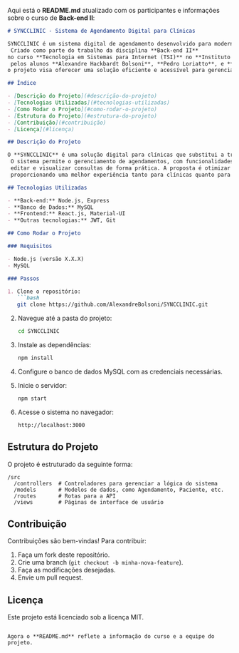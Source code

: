 Aqui está o **README.md** atualizado com os participantes e informações sobre o curso de **Back-end II**:

```markdown
# SYNCCLINIC - Sistema de Agendamento Digital para Clínicas

SYNCCLINIC é um sistema digital de agendamento desenvolvido para modernizar a rotina de clínicas que ainda utilizam agendas físicas.
 Criado como parte do trabalho da disciplina **Back-end II**
no curso **Tecnologia em Sistemas para Internet (TSI)** no **Instituto Federal do Espírito Santo - IFES, Campus Santa Teresa**
 pelos alunos **Alexandre Hackbardt Bolsoni**, **Pedro Loriatto**, e **Heitor**
o projeto visa oferecer uma solução eficiente e acessível para gerenciar consultas e otimizar o atendimento.

## Índice

- [Descrição do Projeto](#descrição-do-projeto)
- [Tecnologias Utilizadas](#tecnologias-utilizadas)
- [Como Rodar o Projeto](#como-rodar-o-projeto)
- [Estrutura do Projeto](#estrutura-do-projeto)
- [Contribuição](#contribuição)
- [Licença](#licença)

## Descrição do Projeto

O **SYNCCLINIC** é uma solução digital para clínicas que substitui a tradicional agenda física.
 O sistema permite o gerenciamento de agendamentos, com funcionalidades para marcar,
 editar e visualizar consultas de forma prática. A proposta é otimizar o processo e reduzir erros,
 proporcionando uma melhor experiência tanto para clínicas quanto para pacientes.

## Tecnologias Utilizadas

- **Back-end:** Node.js, Express
- **Banco de Dados:** MySQL
- **Frontend:** React.js, Material-UI
- **Outras tecnologias:** JWT, Git

## Como Rodar o Projeto

### Requisitos

- Node.js (versão X.X.X)
- MySQL

### Passos

1. Clone o repositório:
   ```bash
   git clone https://github.com/AlexandreBolsoni/SYNCCLINIC.git
   ```

2. Navegue até a pasta do projeto:
   ```bash
   cd SYNCCLINIC
   ```

3. Instale as dependências:
   ```bash
   npm install
   ```

4. Configure o banco de dados MySQL com as credenciais necessárias.

5. Inicie o servidor:
   ```bash
   npm start
   ```

6. Acesse o sistema no navegador:
   ```
   http://localhost:3000
   ```

## Estrutura do Projeto

O projeto é estruturado da seguinte forma:

```
/src
  /controllers  # Controladores para gerenciar a lógica do sistema
  /models       # Modelos de dados, como Agendamento, Paciente, etc.
  /routes       # Rotas para a API
  /views        # Páginas de interface de usuário
```

## Contribuição

Contribuições são bem-vindas! Para contribuir:

1. Faça um fork deste repositório.
2. Crie uma branch (`git checkout -b minha-nova-feature`).
3. Faça as modificações desejadas.
4. Envie um pull request.

## Licença

Este projeto está licenciado sob a licença MIT.
```

Agora o **README.md** reflete a informação do curso e a equipe do projeto.

